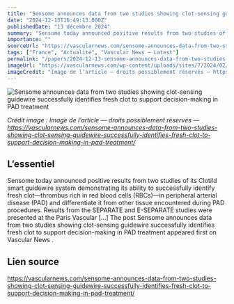 ```yaml
---
title: "Sensome announces data from two studies showing clot-sensing guidewire successfully identifies fresh clot to support decision-making in PAD treatment"
date: "2024-12-13T16:49:13.000Z"
publishedDate: "13 décembre 2024"
summary: "Sensome today announced positive results from two studies of its Clotild smart guidewire system demonstrating its ability to successfully identify fresh clot—thrombus rich in red blood cells (RBCs)—in peripheral arterial disease (PAD) and differentiate it from other tissue encountered during PAD procedures. Results from the SEPARATE and E-SEPARATE studies were presented at the Paris Vascular [&#8230;] The post Sensome announces data from two studies showing clot-sensing guidewire successfully identifies fresh clot to support decision-making in PAD treatment appeared first on Vascular News ."
importance: ""
sourceUrl: "https://vascularnews.com/sensome-announces-data-from-two-studies-showing-clot-sensing-guidewire-successfully-identifies-fresh-clot-to-support-decision-making-in-pad-treatment/"
tags: ["France", "Actualité", "Vascular News — Latest"]
permalink: "/papers/2024-12-13-sensome-announces-data-from-two-studies-showing-clot-sensing-guidewire-successfully-identifies-fresh-clot-to-support-decision-making-in-pad-treatment"
imageUrl: "https://vascularnews.com/wp-content/uploads/sites/7/2024/02/sensome-logo.png"
imageCredit: "Image de l’article — droits possiblement réservés — https://vascularnews.com/sensome-announces-data-from-two-studies-showing-clot-sensing-guidewire-successfully-identifies-fresh-clot-to-support-decision-making-in-pad-treatment/"
---
```


![Sensome announces data from two studies showing clot-sensing guidewire successfully identifies fresh clot to support decision-making in PAD treatment](https://vascularnews.com/wp-content/uploads/sites/7/2024/02/sensome-logo.png)

*Crédit image : Image de l’article — droits possiblement réservés — https://vascularnews.com/sensome-announces-data-from-two-studies-showing-clot-sensing-guidewire-successfully-identifies-fresh-clot-to-support-decision-making-in-pad-treatment/*

## L’essentiel

Sensome today announced positive results from two studies of its Clotild smart guidewire system demonstrating its ability to successfully identify fresh clot—thrombus rich in red blood cells (RBCs)—in peripheral arterial disease (PAD) and differentiate it from other tissue encountered during PAD procedures. Results from the SEPARATE and E-SEPARATE studies were presented at the Paris Vascular [&#8230;] The post Sensome announces data from two studies showing clot-sensing guidewire successfully identifies fresh clot to support decision-making in PAD treatment appeared first on Vascular News .

## Lien source

https://vascularnews.com/sensome-announces-data-from-two-studies-showing-clot-sensing-guidewire-successfully-identifies-fresh-clot-to-support-decision-making-in-pad-treatment/
